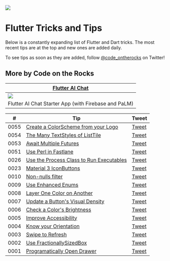 ![](tips_and_tricks.png)

# Flutter Tricks and Tips
Below is a constantly expanding list of Flutter and Dart tricks. The most recent tips are at the top and new ones are added daily.

To see tips as soon as they are added, follow [@code_ontherocks](https://twitter.com/code_ontherocks) on Twitter!

## More by Code on the Rocks
| [Flutter AI Chat](https://codeontherocks.gumroad.com/l/flutter-ai-chat)                                                                        |
|------------------------------------------------------------------------------------------------------------------------------------------------|
| <a href="https://codeontherocks.gumroad.com/l/flutter-ai-chat"><img src="https://public-files.gumroad.com/cn4mfepgnvhnw4af8icucgmda7iq"></a> |
| Flutter AI Chat Starter App (with Firebase and PaLM)                                                                                           |

| # | Tip | Tweet |
| -- | --- | --- |
| 0055 | [Create a ColorScheme from your Logo](tips/0055-logo-colorscheme/tip.md) | [Tweet](https://twitter.com/code_ontherocks/status/1703745685831757834)  |
| 0054 | [The Many TextStyles of ListTile](tips/0054-listtile-textstyle/tip.md) | [Tweet](https://twitter.com/code_ontherocks/status/1703394623123796054)  |
| 0053 | [Await Multiple Futures](tips/0053-future-wait/tip.md) | [Tweet](https://twitter.com/code_ontherocks/status/1702339630681538681)  |
| 0051 | [Use Perl in Fastlane](tips/0051-increment-build-number-with-perl/tip.md) | [Tweet](https://twitter.com/code_ontherocks/status/1701219043771138227)  |
| 0026 | [Use the Process Class to Run Executables](tips/0026-use-process-class/tip.md) | [Tweet](https://twitter.com/code_ontherocks/status/1699521602298548678)  |
| 0023 | [Material 3 IconButtons](tips/0023-material-3-icon-buttons/tip.md) | [Tweet](https://twitter.com/code_ontherocks/status/1699422701171945765)  |
| 0010 | [Non-nulls filter](tips/0010-non-nulls-filter/tip.md) | [Tweet](https://x.com/code_ontherocks/status/1853439337351848299)  |
| 0009 | [Use Enhanced Enums](tips/0009-enhanced-enums/tip.md) |  [Tweet](https://x.com/code_ontherocks/status/1844098838803415061) |
| 0008 | [Layer One Color on Another](tips/0008-layer-colors/tip.md) |  [Tweet](https://x.com/code_ontherocks/status/1843432049824133282) |
| 0007 | [Update a Button's Visual Density](tips/0007-button-visual-density/tip.md) |  [Tweet](https://x.com/code_ontherocks/status/1851258229705064487) |
| 0006 | [Check a Color's Brightness](tips/0006-color-luminosity/tip.md) |  [Tweet](https://twitter.com/code_ontherocks/status/1692874553704288684) |
| 0005 | [Improve Accessibility](tips/0005-improve-accessibility/tip.md) |  [Tweet](https://twitter.com/code_ontherocks/status/1706317742658175219) |
| 0004 | [Know your Orientation](tips/0004-know-your-orientation/tip.md) |  [Tweet](https://twitter.com/code_ontherocks/status/1705224478517498146) |
| 0003 | [Swipe to Refresh](tips/0003-refresh-indicator/tip.md) |  [Tweet](https://twitter.com/code_ontherocks/status/1704864821374595313) |
| 0002 | [Use FractionallySizedBox](tips/0002-fractionally-sized-box/tip.md) |  [Tweet](https://twitter.com/code_ontherocks/status/1704487050529976778) |
| 0001 | [Programatically Open Drawer](tips/0001-programatically-open-drawer/tip.md) |  [Tweet](https://twitter.com/code_ontherocks/status/1704133542886969775) |
